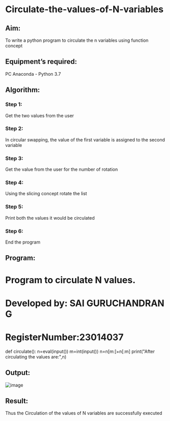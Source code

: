 # Circulate-the-values-of-N-variables
## Aim:
To write a python program to circulate the n variables using function concept
## Equipment’s required:
PC
Anaconda - Python 3.7
## Algorithm: 
### Step 1: 
Get the two values from the user
### Step 2: 
In circular swapping, the value of the first variable is assigned to the second variable
### Step 3: 
Get the value from the user for the number of rotation
### Step 4: 
Using the slicing concept rotate the list
### Step 5: 
Print both the values it would be circulated
### Step 6: 
End the program
## Program:
# Program to circulate N values.
# Developed by: SAI GURUCHANDRAN G
# RegisterNumber:23014037
def circulate():
    n=eval(input())
    m=int(input())
    n=n[m:]+n[:m]
    print("After circulating the values are:",n)
## Output:
![image](https://github.com/Saiguruchandran/Circulate-the-values-of-N-variables/assets/144870946/45601779-e627-4419-b656-b042e9eb04ba)

## Result:
Thus the Circulation of the values of N variables are successfully executed

